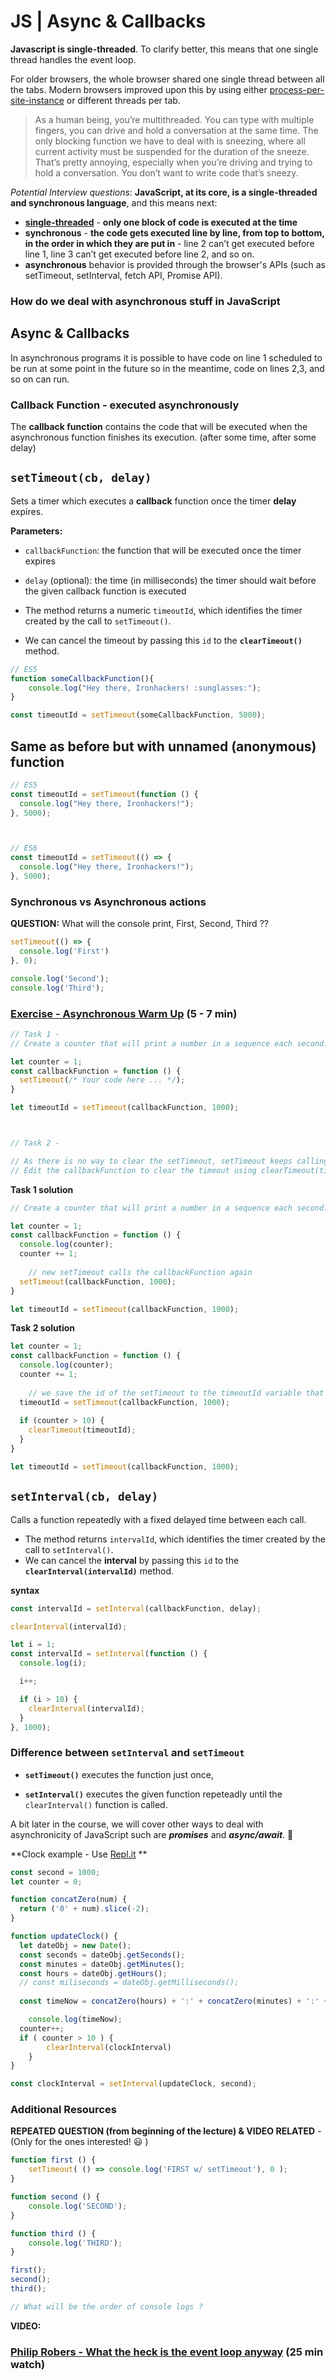 

# JS | Async & Callbacks





**Javascript is single-threaded**. To clarify better, this means that one single thread handles the event loop.

For older browsers, the whole browser shared one single thread between all the tabs. Modern browsers improved upon this by using either [process-per-site-instance](https://www.chromium.org/developers/design-documents/process-models) or different threads per tab.





> As a human being, you’re multithreaded. You can type with multiple fingers, you can drive and hold a conversation at the same time. The only blocking function we have to deal with is sneezing, where all current activity must be suspended for the duration of the sneeze. That’s pretty annoying, especially when you’re driving and trying to hold a conversation. You don’t want to write code that’s sneezy.





 *Potential Interview questions*:
**JavaScript, at its core, is a single-threaded and synchronous language**, and this means next:

- [**single-threaded**](https://en.wikipedia.org/wiki/Thread_(computing)#Single_threading) - **only one block of code is executed at the time**
- **synchronous** - **the code gets executed line by line, from top to bottom, in the order in which they are put in** - line 2 can’t get executed before line 1, line 3 can’t get executed before line 2, and so on.
- **asynchronous** behavior is provided through the browser's APIs (such as setTimeout, setInterval, fetch API, Promise API).





### How do we deal with asynchronous stuff in JavaScript



## Async & Callbacks



In asynchronous programs it is possible to have code on line 1 scheduled to be run at some point in the future so in the meantime, code on lines 2,3, and so on can run.





### Callback Function - executed asynchronously

The **callback function** contains the code that will be executed when the asynchronous function finishes its execution. (after some time, after some delay)







## `setTimeout(cb, delay)`

Sets a timer which executes a **callback** function once the timer **delay** expires.



**Parameters:**

- `callbackFunction`: the function that will be executed once the timer expires
- `delay` (optional): the time (in milliseconds) the timer should wait before the given callback function is executed

- The method returns a numeric `timeoutId`, which identifies the timer created by the call to `setTimeout()`.

- We can cancel the timeout by passing this `id` to the **`clearTimeout()`** method.



```js
// ES5
function someCallbackFunction(){
    console.log("Hey there, Ironhackers! :sunglasses:");
}

const timeoutId = setTimeout(someCallbackFunction, 5000);
```







## Same as before but with unnamed (anonymous) function  

```js
// ES5
const timeoutId = setTimeout(function () {
  console.log("Hey there, Ironhackers!");
}, 5000);



// ES6
const timeoutId = setTimeout(() => {
  console.log("Hey there, Ironhackers!");
}, 5000);
```





### Synchronous vs Asynchronous actions



**QUESTION:** What will the console print, First, Second, Third ??

```js
setTimeout(() => {
  console.log('First')
}, 0);

console.log('Second');
console.log('Third');
```









### [Exercise - Asynchronous Warm Up](https://gist.github.com/ross-u/251de9af8e6bd1ad1ec74d644036e253) (5 - 7 min)

```js
// Task 1 -
// Create a counter that will print a number in a sequence each second.

let counter = 1;
const callbackFunction = function () {
  setTimeout(/* Your code here ... */);
}

let timeoutId = setTimeout(callbackFunction, 1000);



// Task 2 -

// As there is no way to clear the setTimeout, setTimeout keeps calling the provided callback function over and over again.
// Edit the callbackFunction to clear the timeout using clearTimeout(timeoutId) when the counter is 10.
```



**Task 1 solution**

```js
// Create a counter that will print a number in a sequence each second.

let counter = 1;
const callbackFunction = function () {
  console.log(counter);
  counter += 1;
  
 	// new setTimeout calls the callbackFunction again
  setTimeout(callbackFunction, 1000);
}

let timeoutId = setTimeout(callbackFunction, 1000);

```



**Task 2 solution**

```js
let counter = 1;
const callbackFunction = function () {
  console.log(counter);
  counter += 1;
  
 	// we save the id of the setTimeout to the timeoutId variable that is in the globaal scope
  timeoutId = setTimeout(callbackFunction, 1000);
  
  if (counter > 10) {
    clearTimeout(timeoutId);
  }
}

let timeoutId = setTimeout(callbackFunction, 1000);
```







## `setInterval(cb, delay)`

Calls a function repeatedly with a fixed delayed time between each call.



- The method returns `intervalId`, which identifies the timer created by the call to `setInterval()`.
- We can cancel the **interval** by passing this `id` to the **`clearInterval(intervalId)`** method.



**syntax**

```js
const intervalId = setInterval(callbackFunction, delay);

clearInterval(intervalId);
```



```js
let i = 1;
const intervalId = setInterval(function () {
  console.log(i);

  i++;

  if (i > 10) {
    clearInterval(intervalId);
  }
}, 1000);
```





### Difference between `setInterval` and `setTimeout`



- **`setTimeout()`** executes the function just once, 

- **`setInterval()`** executes the given function repeteadly until the `clearInterval()` function is called.





A bit later in the course, we will cover other ways to deal with asynchronicity of JavaScript such are ***promises*** and ***async/await***. 🎯









**Clock example  - Use [Repl.it](https://repl.it/~) **

```js
const second = 1000;
let counter = 0;

function concatZero(num) {
  return ('0' + num).slice(-2);
}

function updateClock() {
  let dateObj = new Date();
  const seconds = dateObj.getSeconds();
  const minutes = dateObj.getMinutes();
  const hours = dateObj.getHours();
  // const miliseconds = dateObj.getMilliseconds();
  
  const timeNow = concatZero(hours) + ':' + concatZero(minutes) + ':' + concatZero(seconds);

	console.log(timeNow);
  counter++;
  if ( counter > 10 ) {
		clearInterval(clockInterval)
	}
}

const clockInterval = setInterval(updateClock, second);
```







### Additional Resources



**REPEATED QUESTION (from beginning of the lecture) & VIDEO RELATED** - (Only for the ones interested! :smiley: )

```js
function first () {
	setTimeout( () => console.log('FIRST w/ setTimeout'), 0 );
}

function second () {
	console.log('SECOND');
}

function third () {
	console.log('THIRD');
}

first();
second();
third();

// What will be the order of console logs ? 
```



**VIDEO:**

### [ Philip Robers  - What the heck is the event loop anyway](https://www.youtube.com/watch?v=8aGhZQkoFbQ) (25 min watch)

